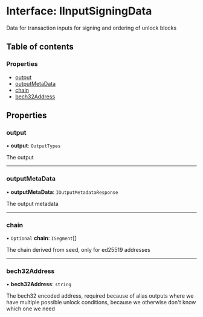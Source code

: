 # Interface: IInputSigningData

Data for transaction inputs for signing and ordering of unlock blocks

## Table of contents

### Properties

- [output](IInputSigningData.md#output)
- [outputMetaData](IInputSigningData.md#outputmetadata)
- [chain](IInputSigningData.md#chain)
- [bech32Address](IInputSigningData.md#bech32address)

## Properties

### output

• **output**: `OutputTypes`

The output

___

### outputMetaData

• **outputMetaData**: `IOutputMetadataResponse`

The output metadata

___

### chain

• `Optional` **chain**: `ISegment`[]

The chain derived from seed, only for ed25519 addresses

___

### bech32Address

• **bech32Address**: `string`

The bech32 encoded address, required because of alias outputs where we have multiple possible unlock
conditions, because we otherwise don't know which one we need
